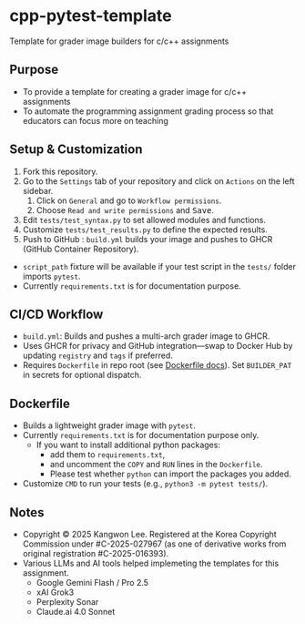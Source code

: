 # cpp-pytest-template

Template for grader image builders for c/c++ assignments

## Purpose

* To provide a template for creating a grader image for c/c++ assignments
* To automate the programming assignment grading process so that educators can focus more on teaching

## Setup & Customization
1. Fork this repository.
1. Go to the `Settings` tab of your repository and click on `Actions` on the left sidebar.
    1. Click on `General` and go to `Workflow permissions`.
    1. Choose `Read and write permissions` and <kbd>Save</kbd>.
1. Edit `tests/test_syntax.py` to set allowed modules and functions.
1. Customize `tests/test_results.py` to define the expected results.
1. Push to GitHub : `build.yml` builds your image and pushes to GHCR (GitHub Container Repository).
* `script_path` fixture will be available if your test script in the `tests/` folder imports `pytest`.
* Currently `requirements.txt` is for documentation purpose.

## CI/CD Workflow

- `build.yml`: Builds and pushes a multi-arch grader image to GHCR.
- Uses GHCR for privacy and GitHub integration—swap to Docker Hub by updating `registry` and `tags` if preferred.
- Requires `Dockerfile` in repo root (see [Dockerfile docs](#)). Set `BUILDER_PAT` in secrets for optional dispatch.

## Dockerfile

- Builds a lightweight grader image with `pytest`.
- Currently `requirements.txt` is for documentation purpose only.
  + If you want to install additional python packages:
    + add them to `requirements.txt`,
    + and uncomment the `COPY` and `RUN` lines in the `Dockerfile`.
    + Please test whether `python` can import the packages you added.
- Customize `CMD` to run your tests (e.g., `python3 -m pytest tests/`).

## Notes

- Copyright © 2025 Kangwon Lee. Registered at the Korea Copyright Commission under #C-2025-027967 (as one of derivative works from original registration #C-2025-016393).
- Various LLMs and AI tools helped implemeting the templates for this assignment.
  - Google Gemini Flash / Pro 2.5
  - xAI Grok3
  - Perplexity Sonar
  - Claude.ai 4.0 Sonnet
